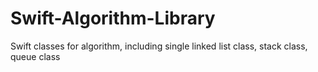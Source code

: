 # Swift-Algorithm-Library
Swift classes for algorithm, including single linked list class, stack class, queue class 
